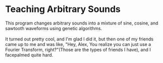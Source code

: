 # Teaching Arbitrary Sounds

This program changes arbitrary sounds into a mixture of sine, cosine, and sawtooth waveforms using genetic algorithms.<br>
<br>
It turned out pretty cool, and I'm glad I did it, but then one of my friends came up to me and was like, "Hey, Alex, You realize you can just use a Fourier Transform, right?"(Those are the types of friends I have), and I facepalmed quite hard.
